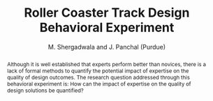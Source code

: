 ---
layout: project
shorttitle:  "Roller Coaster Track Design Behavioral Experiment"
title:  "Roller Coaster Track Design Behavioral Experiment"
author: M. Shergadwala and J. Panchal (Purdue)
authorlink:
categories: project
publishdate: 2016
image:
summaryimg:
imgcaption: ""
abstract: "Although it is well established that experts perform better than novices,
there is a lack of formal methods to quantify the potential impact of expertise on
the quality of design outcomes. The research question addressed through this behavioral
experiment is: How can the impact of expertise on the quality of design solutions be quantified?"
link:
paper: _papers/murtuza.docx
---